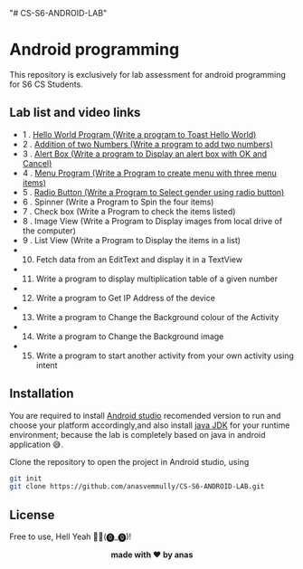 "# CS-S6-ANDROID-LAB" 
# Android programming

This repository is exclusively for lab assessment for android programming for S6 CS Students.

## Lab list and video links 
 - 1 . [Hello World Program (Write a program to Toast Hello World)]
 - 2 . [Addition of two Numbers (Write a program to add two numbers)]
 - 3 . [Alert Box (Write a program to Display an alert box with OK and Cancel)]
 - 4 . [Menu Program (Write a Program to create menu with three menu items)]
 - 5 . [Radio Button (Write a Program to Select gender using radio button)]
 - 6 . Spinner (Write a Program to Spin the four items)
 - 7 . Check box (Write a Program to check the items listed) 
 - 8 . Image View (Write a Program to Display images from local drive of the computer) 
 - 9 . List View (Write a Program to Display the items in a list) 
 - 10. Fetch data from an EditText and display it in a TextView
 - 11. Write a program to display multiplication table of a given number
 - 12. Write a program to Get IP Address of the device
 - 13. Write a program to Change the Background colour of the Activity
 - 14. Write a program to Change the Background image
 - 15. Write a program to start another activity from your own activity using intent


## Installation

You are required to install [Android studio] recomended version to run and choose your platform accordingly,and also install [java JDK] for your runtime environment; because the lab is completely based on java in android application 😅.

Clone the repository to open the project in Android studio, using
```sh
git init
git clone https://github.com/anasvemmully/CS-S6-ANDROID-LAB.git
```
## License

Free to use, Hell Yeah 👍🏻(⓿_⓿)!

<p align="center">
 <span><b>made with ❤ by anas</b></span>      
</p>

[Hello World Program (Write a program to Toast Hello World)]: <https://youtu.be/7i6uSVGbITc>
[Addition of two Numbers (Write a program to add two numbers)]: <https://youtu.be/99EjdTyx4Ro>
[Alert Box (Write a program to Display an alert box with OK and Cancel)]: <https://youtu.be/iwzekPOBnhg>
[Menu Program (Write a Program to create menu with three menu items)]: <https://youtu.be/9Hm0oMn8sfM>
[Radio Button (Write a Program to Select gender using radio button)]: <https://youtu.be/yS47n6maTLM>

[Android studio]: <https://developer.android.com/studio>
[Java JDK]: <https://www.oracle.com/java/technologies/downloads/>
